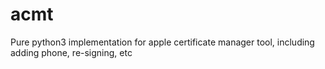 # acmt
Pure python3 implementation for apple certificate manager tool, including adding phone, re-signing, etc
